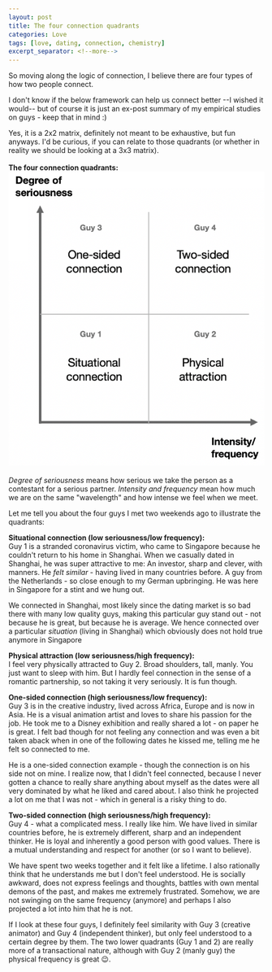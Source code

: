 ```yaml
---
layout: post
title: The four connection quadrants
categories: Love
tags: [love, dating, connection, chemistry]
excerpt_separator: <!--more-->
---
```


So moving along the logic of connection, I believe there are four types of how two people connect. <br>

I don't know if the below framework can help us connect better --I wished it would-- but of course it is just an ex-post summary of my empirical studies on guys - keep that in mind :)<br>

Yes, it is a 2x2 matrix, definitely not meant to be exhaustive, but fun anyways. I'd be curious, if you can relate to those quadrants (or whether in reality we should be looking at a 3x3 matrix).
<br><br>
<b>The four connection quadrants<!--more-->:</b>
<br>
![quadrant](/images/quadrant.png "Connection Quadrant")
<br><br>
<em>Degree of seriousness</em> means how serious we take the person as a contestant for a serious partner. <em>Intensity and frequency</em> mean how much we are on the same "wavelength" and how intense we feel when we meet.

Let me tell you about the four guys I met two weekends ago to illustrate the quadrants:<br>

<b>Situational connection (low seriousness/low frequency):</b><br>
Guy 1 is a stranded coronavirus victim, who came to Singapore because he couldn't return to his home in Shanghai. When we casually dated in Shanghai, he was super attractive to me: An investor, sharp and clever, with manners. He <em>felt similar</em> - having lived in many countries before. A guy from the Netherlands - so close enough to my German upbringing. He was here in Singapore for a stint and we hung out.

We connected in Shanghai, most likely since the dating market is so bad there with many low quality guys, making this particular guy stand out - not because he is great, but because he is average. We hence connected over a particular <em>situation</em> (living in Shanghai) which obviously does not hold true anymore in Singapore<br>

<b>Physical attraction (low seriousness/high frequency): </b><br>
I feel very physically attracted to Guy 2. Broad shoulders, tall, manly. You just want to sleep with him. But I hardly feel connection in the sense of a romantic partnership, so not taking it very seriously. It is fun though.<br>

<b>One-sided connection (high seriousness/low frequency):</b><br>
Guy 3 is in the creative industry, lived across Africa, Europe and is now in Asia. He is a visual animation artist and loves to share his passion for the job. He took me to a Disney exhibition and really shared a lot - on paper he is great. I felt bad though for not feeling any connection and was even a bit taken aback when in one of the following dates he kissed me, telling me he felt so connected to me.

He is a one-sided connection example - though the connection is on his side not on mine. I realize now, that I didn't feel connected, because I never gotten a chance to really share anything about myself as the dates were all very dominated by what he liked and cared about. I also think he projected a lot on me that I was not - which in general is a risky thing to do.<br>

<b>Two-sided connection (high seriousness/high frequency):</b><br>
Guy 4 - what a complicated mess. I really like him. We have lived in similar countries before, he is extremely different, sharp and an independent thinker. He is loyal and inherently a good person with good values. There is a mutual understanding and respect for another (or so I want to believe).

We have spent two weeks together and it felt like a lifetime. I also rationally think that he understands me but I don't feel understood. He is socially awkward, does not express feelings and thoughts, battles with own mental demons of the past, and makes me extremely frustrated. Somehow, we are not swinging on the same frequency (anymore) and perhaps I also projected a lot into him that he is not.  <br>

If I look at these four guys, I definitely feel similarity with Guy 3 (creative animator) and Guy 4 (independent thinker), but only feel understood to a certain degree by them. The two lower quadrants (Guy 1 and 2) are really more of a transactional nature, although with Guy 2 (manly guy) the physical frequency is great 😉.